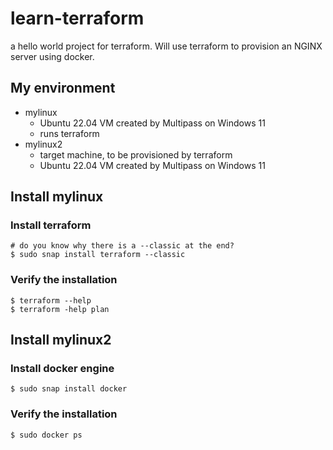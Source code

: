 # learn-terraform
a hello world project for terraform. Will use terraform to provision an NGINX server using docker.

## My environment
* mylinux
    * Ubuntu 22.04 VM created by Multipass on Windows 11
    * runs terraform
* mylinux2
    * target machine, to be provisioned by terraform
    * Ubuntu 22.04 VM created by Multipass on Windows 11

## Install mylinux

### Install terraform
```
# do you know why there is a --classic at the end?
$ sudo snap install terraform --classic
```
### Verify the installation
```
$ terraform --help
$ terraform -help plan 
```
## Install mylinux2
### Install docker engine
```
$ sudo snap install docker
```
### Verify the installation
```
$ sudo docker ps
```
